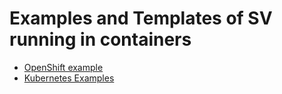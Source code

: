 # Examples and Templates of SV running in containers

- [OpenShift example](openshift-templates)
- [Kubernetes Examples](kubernetes-examples)

